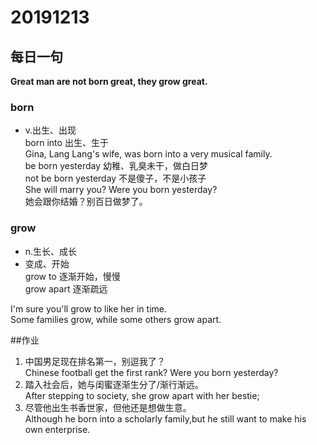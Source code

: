 # 20191213
## 每日一句
**Great man are not born great, they grow great.**  

### born
- v.出生、出现  
born into 出生、生于  
Gina, Lang Lang's wife, was born into a very musical family.  
be born yesterday 幼稚、乳臭未干，做白日梦    
not be born yesterday  不是傻子，不是小孩子  
She will marry you? Were you born yesterday?  
她会跟你结婚？别百日做梦了。
### grow
- n.生长、成长
- 变成、开始  
grow to 逐渐开始，慢慢  
grow apart 逐渐疏远  
  
I'm sure you'll grow to like her in time.  
Some families grow, while some others grow apart.  

##作业
1. 中国男足现在排名第一，别逗我了？  
Chinese football get the first rank? Were you born yesterday?  
2. 踏入社会后，她与闺蜜逐渐生分了/渐行渐远。  
After stepping to society, she grow apart with her bestie; 
3. 尽管他出生书香世家，但他还是想做生意。  
Although he born into a scholarly family,but he still want to make his own enterprise.
  






